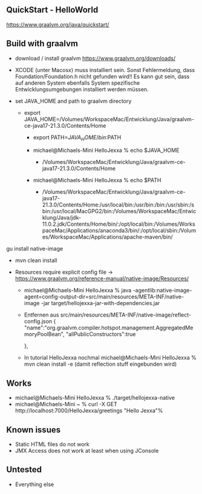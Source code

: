 
## QuickStart - HelloWorld
https://www.graalvm.org/java/quickstart/

## Build with graalvm 
* download / install graalvm https://www.graalvm.org/downloads/
                         
* XCODE (unter Macosx) muss installiert sein. Sonst Fehlermeldung, dass Foundation/Foundation.h nicht gefunden wird!! Es kann gut sein, dass auf anderen System ebenfalls System spezifische Entwicklungsumgebungen installiert werden müssen. 

* set JAVA_HOME and path to graalvm directory
  * export JAVA_HOME=/Volumes/WorkspaceMac/Entwicklung/Java/graalvm-ce-java17-21.3.0/Contents/Home
      * export PATH=$JAVA_HOME/bin:$PATH

      *   michael@Michaels-Mini HelloJexxa % echo $JAVA_HOME
          *   /Volumes/WorkspaceMac/Entwicklung/Java/graalvm-ce-java17-21.3.0/Contents/Home
      *   michael@Michaels-Mini HelloJexxa % echo $PATH
          *   /Volumes/WorkspaceMac/Entwicklung/Java/graalvm-ce-java17-21.3.0/Contents/Home:/usr/local/bin:/usr/bin:/bin:/usr/sbin:/sbin:/usr/local/MacGPG2/bin:/Volumes/WorkspaceMac/Entwicklung/Java/jdk-11.0.2.jdk/Contents/Home/bin/:/opt/local/bin:/Volumes/WorkspaceMac/Applications/anaconda3/bin/:/opt/local/sbin:/Volumes/WorkspaceMac/Applications/apache-maven/bin/

gu install native-image

*   mvn clean install

*   Resources require explicit config file -> https://www.graalvm.org/reference-manual/native-image/Resources/ 
    *   michael@Michaels-Mini HelloJexxa % java -agentlib:native-image-agent=config-output-dir=src/main/resources/META-INF/native-image -jar target/hellojexxa-jar-with-dependencies.jar

    * Entfernen aus src/main/resources/META-INF/native-image/reflect-config.json  {
        "name":"org.graalvm.compiler.hotspot.management.AggregatedMemoryPoolBean",
        "allPublicConstructors":true
    
      },
    
    *   In tutorial HelloJexxa nochmal 
        michael@Michaels-Mini HelloJexxa % mvn clean install -e (damit reflection stuff eingebunden wird) 

## Works
*   michael@Michaels-Mini HelloJexxa % ./target/hellojexxa-native
*   michael@Michaels-Mini ~ % curl -X GET http://localhost:7000/HelloJexxa/greetings
    "Hello Jexxa"%
  
## Known issues

*   Static HTML files do not work  
*   JMX Access does not work at least when using JConsole

## Untested
*   Everything else 
